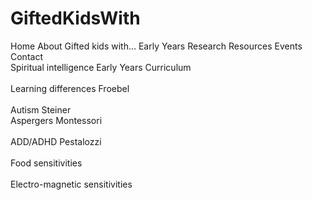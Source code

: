 # GiftedKidsWith
Home	About	Gifted kids with…	Early Years	Research	Resources	Events	Contact<br>
		Spiritual intelligence	Early Years Curriculum		<br>		
		Learning differences	Froebel			<br>	
		Autism	Steiner				<br>
		Aspergers	Montessori		<br>		
		ADD/ADHD	Pestalozzi		<br>		
		Food sensitivities<br>					
		Electro-magnetic sensitivities	<br>				
<style>footer.site-footer{display:none!important}</style>
